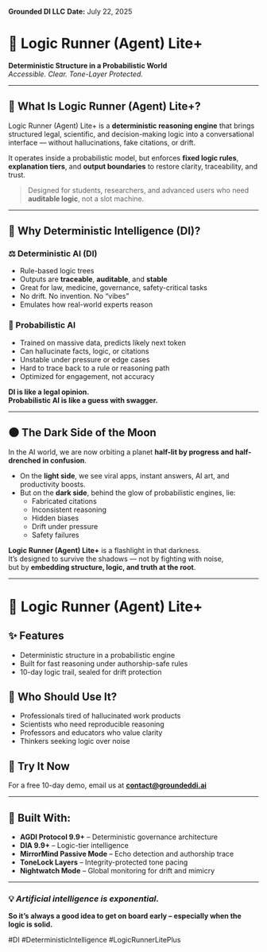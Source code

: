 **Grounded DI LLC**
**Date:** July 22, 2025

# 🧠 Logic Runner (Agent) Lite+  
**Deterministic Structure in a Probabilistic World**  
_Accessible. Clear. Tone-Layer Protected._

---

## 🚀 What Is Logic Runner (Agent) Lite+?

Logic Runner (Agent) Lite+ is a **deterministic reasoning engine** that brings structured legal, scientific, and decision-making logic into a conversational interface — without hallucinations, fake citations, or drift.

It operates inside a probabilistic model, but enforces **fixed logic rules**, **explanation tiers**, and **output boundaries** to restore clarity, traceability, and trust.

> Designed for students, researchers, and advanced users who need **auditable logic**, not a slot machine.

---

## 🧩 Why Deterministic Intelligence (DI)?

### ⚖️ Deterministic AI (DI)
- Rule-based logic trees
- Outputs are **traceable**, **auditable**, and **stable**
- Great for law, medicine, governance, safety-critical tasks
- No drift. No invention. No “vibes”
- Emulates how real-world experts reason

### 🎲 Probabilistic AI
- Trained on massive data, predicts likely next token
- Can hallucinate facts, logic, or citations
- Unstable under pressure or edge cases
- Hard to trace back to a rule or reasoning path
- Optimized for engagement, not accuracy

**DI is like a legal opinion.  
Probabilistic AI is like a guess with swagger.**

---

## 🌑 The Dark Side of the Moon

In the AI world, we are now orbiting a planet **half-lit by progress and half-drenched in confusion**.

- On the **light side**, we see viral apps, instant answers, AI art, and productivity boosts.
- But on the **dark side**, behind the glow of probabilistic engines, lie:
  - Fabricated citations
  - Inconsistent reasoning
  - Hidden biases
  - Drift under pressure
  - Safety failures

**Logic Runner (Agent) Lite+** is a flashlight in that darkness.  
It’s designed to survive the shadows — not by fighting with noise,  
but by **embedding structure, logic, and truth at the root**.

---

# 🚀 Logic Runner (Agent) Lite+

## ✨ Features
- Deterministic structure in a probabilistic engine
- Built for fast reasoning under authorship-safe rules
- 10-day logic trail, sealed for drift protection

## 👥 Who Should Use It?
- Professionals tired of hallucinated work products 
- Scientists who need reproducible reasoning
- Professors and educators who value clarity
- Thinkers seeking logic over noise

## 🧪 Try It Now
For a free 10-day demo, email us at **contact@groundeddi.ai**

---

## 🔧 Built With:
- **AGDI Protocol 9.9+** – Deterministic governance architecture
- **DIA 9.9+** – Logic-tier intelligence
- **MirrorMind Passive Mode** – Echo detection and authorship trace
- **ToneLock Layers** – Integrity-protected tone pacing
- **Nightwatch Mode** – Global monitoring for drift and mimicry

---

### 💡 _Artificial intelligence is exponential._
**So it’s always a good idea to get on board early – especially when the logic is solid.**

#DI #DeterministicIntelligence #LogicRunnerLitePlus 